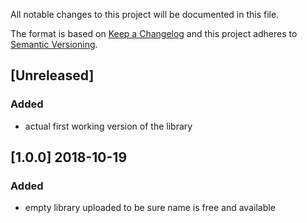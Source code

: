 All notable changes to this project will be documented in this file.

The format is based on [Keep a Changelog](http://keepachangelog.com/en/1.0.0/)
and this project adheres to [Semantic Versioning](http://semver.org/spec/v2.0.0.html).

## [Unreleased]
### Added
- actual first working version of the library

## [1.0.0] 2018-10-19
### Added
- empty library uploaded to be sure name is free and available
